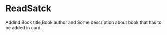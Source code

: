 # ReadSatck
Addind Book title,Book author and Some description about book that has to be added in card.
